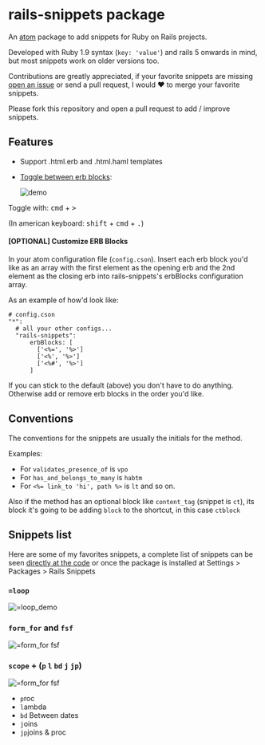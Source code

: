 # rails-snippets package
An [atom](https://atom.io) package to add snippets for Ruby on Rails projects.

Developed with Ruby 1.9 syntax (`key: 'value'`) and rails 5 onwards in mind, but most snippets work on older versions too.

Contributions are greatly appreciated, if your favorite snippets are missing [open an issue](https://github.com/joseramonc/rails-snippets/issues) or send a pull request, I would :heart: to merge your favorite snippets.

Please fork this repository and open a pull request to add / improve snippets.

## Features
* Support .html.erb and .html.haml templates

* [Toggle between erb blocks](https://github.com/eddorre/SublimeERB):

  ![demo](http://cl.ly/image/1P2E1x0h210l/toggle_erb.gif)

Toggle with:  <kbd>cmd</kbd> + <kbd>></kbd>

(In american keyboard: <kbd>shift</kbd> + <kbd>cmd</kbd> + <kbd>.</kbd>)

#### [OPTIONAL] Customize ERB Blocks
In your atom configuration file (`config.cson`). Insert each erb block you'd like as an array with the first element as the opening erb and the 2nd element as the closing erb into rails-snippets's erbBlocks configuration array.

As an example of how'd look like:
```
# config.cson
"*":
  # all your other configs...
  "rails-snippets":
      erbBlocks: [
        ['<%=', '%>']
        ['<%', '%>']
        ['<%#', '%>']
      ]
```
If you can stick to the default (above) you don't have to do anything. Otherwise add or remove erb blocks in the order you'd like.

## Conventions
The conventions for the snippets are usually the initials for the method.

Examples:
* For `validates_presence_of` is `vpo`
* For `has_and_belongs_to_many` is `habtm`
* For `<%= link_to 'hi', path %>` is `lt` and so on.

Also if the method has an optional block like `content_tag` (snippet is `ct`), its block it's going to be adding `block` to the shortcut, in this case `ctblock`

## Snippets list

Here are some of my favorites snippets, a complete list of snippets can be seen [directly at the code](https://github.com/joseramonc/rails-snippets/tree/master/snippets) or once the package is installed at Settings > Packages > Rails Snippets
### `=loop`

![=loop_demo](http://cl.ly/image/2z0j2j043W22/=loop.gif)

### `form_for` and `fsf`

![=form_for fsf](http://cl.ly/image/0s3z1t040k16/form_for.gif)

### `scope` + (`p` `l` `bd` `j` `jp`)
![=form_for fsf](http://cl.ly/image/2U011O3j343r/scopes.gif)
* `p`roc
* `l`ambda
* `bd` Between dates
* `j`oins
* `jp`joins & proc
